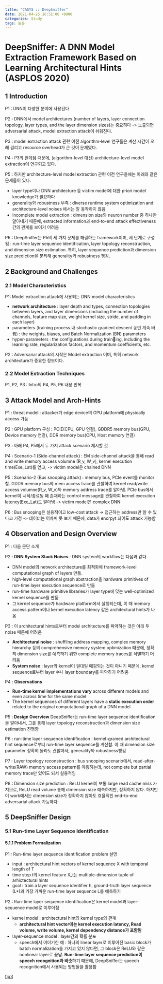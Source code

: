 ```yaml
---
title: "CASYS :: DeepSniffer"
date: 2021-04-25 16:51:00 +0900
categories: Study
tags: 논문
---
```


# DeepSniffer: A DNN Model Extraction Framework Based on Learning Architectural Hints (ASPLOS 2020)

## 1 Introduction

P1 : DNN이 다양한 분야에 사용된다

P2 : DNN에서 model architectures (number of layers, layer connection topology, layer types, and the layer dimension sizes)는 중요하다 -> 노출되면 adversarial attack, model extraction attack이 쉬워진다.

P3 : model extraction attack 관련 이전 algorithm-level 연구들은 계산 시간이 오래 걸리고 resource overhead가 큰 것이 문제였다.

P4 : P3의 한계점 때문에, (algorithm-level 대신) architecture-level model extraction이 연구되고 있다.

P5 : 하지만 architecture-level model extraction 관련 이전 연구들에는 아래와 같은 문제들이 있다.
- layer type이나 DNN architecture 등 victim model에 대한 priori model knowledge가 필요하다
- generality와 robustness 부족 : diverse runtime system optimization and architecture-level noises 에서는 잘 동작하지 않음
- Incomplete model extraction : dimension size와 neuron number 중 하나만 알아내기 때문에, extracted information과 end-to-end attack effectiveness 간의 관계를 보이기 어려움

P6 : DeepSniffer는 P5의 세 가지 문제를 해결하는 framework이며, 세 단계로 구성됨 : run-time
layer sequence identification, layer topology reconstruction, and dimension size estimation.
특히, layer sequence prediction과 dimension size prediction을 분리해 generality와 robustness 챙김.

## 2 Background and Challenges

### 2.1 Model Characteristics

P1: Model extraction attack에 사용되는 DNN model characteristics
- **network architecture** : layer depth and types, connection topologies between layers, and layer dimensions (including the number of channels, feature map size, weight kernel size, stride, and padding in each layer)
- parameters (training process 내 stochastic gradient descent 동안 계속 바뀜) : the weights, biases, and Batch Normalization (BN) parameters
- hyper-parameters : the configurations during training, including the learning rate, regularization factors, and momentum coefficients, etc.

P2 : Adversarial attack의 시작은 Model extraction 이며, 특히 network architecture가 중요한 정보이다.

### 2.2 Model Extraction Techniques

P1, P2, P3 : Intro의 P4, P5, P6 내용 반복

## 3 Attack Model and Arch-Hints

P1 : threat model : attacker가 edge device의 GPU platform에 physically access 가능

P2 : GPU platform 구성 : PCIE(CPU, GPU 연결), GDDR5 memory bus(GPU, Device memory 연결), DDR memory bus(CPU, Host memory 연결)

P3 : 아래 P4, P5에서 두 가지 attack scenario 제시할 것

P4 : Scenario-1 (Side-channel attack) : EM side-channel attack을 통해 read and write memory access volumne (R_v, W_v), kernel execution time(Exe_Lat)를 얻고, -> victim model은 chained DNN

P5 : Scenario-2 (Bus snooping attack) : memory bus, PCIe event를 monitor함. GDDR memory bus의 mem access trace를 관찰하여 kernel read/write access volumne(R_v, W_v)와 memory address trace를 알아냄. PCIe bus에서 kernel이 시작/종료될 때 존재하는 control message를 관찰하여 kernel execution latency(Exe_Lat)도 알아냄 -> victim model은 complex DNN

P6 : Bus snooping은 실용적이고 low-cost attack -> 접근하는 address만 알 수 있다고 가정 -> 데이터는 어차피 못 보기 때문에, data가 encrpyt 되어도 attack 가능함

## 4 Observation and Design Overview

P1 : 다음 문단 소개

P2 : **DNN System Stack Noises** : DNN system의 workflow는 다음과 같다.
- DNN model의 network architecture를 최적화해 framework-level computational graph of layers 만듦.
- high-level computational graph abstraction을 hardware primitives of run-time layer execution sequence로 만듦
- run-time hardware primitive libraries가 layer type에 맞는 well-optimized kernel sequence를 만듦
- 그 kernel sequence가 hardware platform에서 실행되는데, 이 때 memory access pattern이나 kernel execution latency 같은 architectural hints가 나옴

P3 : 이 architectural hints로부터 model architecture를 파악하는 것은 아래 두 noise 때문에 어려움
- **Architectural noise** : shuffling address mapping, complex memory hierarchy 등의 comprehensive memory system optimization 때문에, 정확히 dimension size를 예측하기 위한 complete memory traces를 식별하기 어려움
- **System noise** : layer와 kernel이 일대일 매핑되는 것이 아니기 때문에, kernel sequence로부터 layer 수나 layer boundary를 파악하기 어려움

P4 : **Observations** 
- **Run-time kernel implementations vary** across different models and even across time for the same model
- The kernel sequences of different layers have a **static execution order** related to the original computational graph of a DNN model.

P5 : **Design Overview**
DeepSniffer는 run-time layer sequence identification을 알아내서, 그를 통해 layer topology reconstruction과 dimension size estimation 진행함

P6 : run-time layer sequence identification : kernel-grained architectural hint sequence로부터 run-time layer sequence를 계산함. 이 때 dimension size parameter 정확히 몰라도 괜찮아서, generality와 robustness챙김

P7 : Layer topology reconstruction : bus snooping scenario에서, read-after-write(RAW) memory access pattern를 이용하는데, not complete but partial memory trace만 있어도 되서 실용적임

P8 : Dimension size prediction : ReLU kernel이 보통 large read cache miss 가지므로, ReLU read volume 통해 dimension size 예측하지만, 정확하지 않다. 하지만 이 work에서는 dimension size가 정확하지 않아도 효율적인 end-to-end adversarial attack 가능하다.

## 5 DeepSniffer Design

### 5.1 Run-time Layer Sequence Identification

#### 5.1.1 Problem Formalization

P1 : Run-time layer sequence identification problem 설명
- input : architectural hint vectors of kernel sequence X with temporal length of T
- time step t의 kernel feature X_t는 multiple-dimension tuple of arhictectural hints
- goal : train a layer sequence identifier h, ground-truth layer sequence (L\*)과 가장 가까운 run-time layer sequence L를 예측하기

P2 : Run-time layer sequence identification은 kernel model과 layer-sequence model로 이루어짐
- kernel model : architectural hint와 kernel type의 관계
  - **architectural hint vector에는 kernel execution latency, Read volume, write volume, kernel dependency distance가 포함됨**
- layer-sequence model : layer간의 확률 분포
  - speech에서 이야기한 예 : 하나의 linear layer로 이루어진 basic block가 batch normalization을 가지고 있지 않다면, 그 block은 ReLU와 같은 nonlinear layer로 끝남.
**Run-time layer sequence prediction이 speech recognition과 비슷**하기 때문에, DeepSniffer는 speech recognition에서 사용되는 방법들을 활용함

[fig3](https://imgur.com/xTJWhEM.png)

